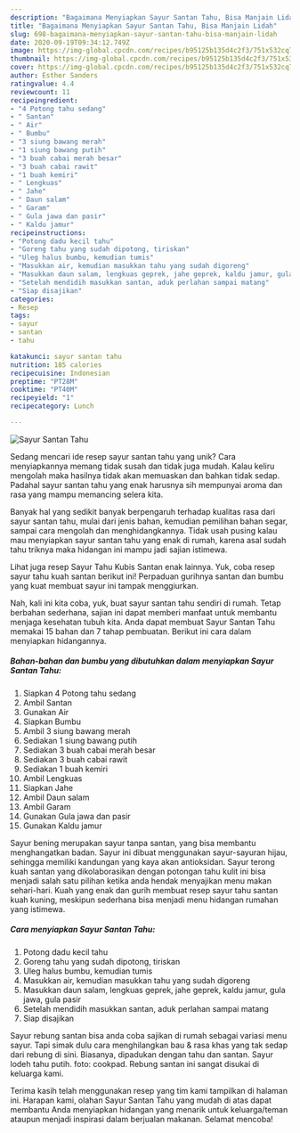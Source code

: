 ```yaml
---
description: "Bagaimana Menyiapkan Sayur Santan Tahu, Bisa Manjain Lidah"
title: "Bagaimana Menyiapkan Sayur Santan Tahu, Bisa Manjain Lidah"
slug: 698-bagaimana-menyiapkan-sayur-santan-tahu-bisa-manjain-lidah
date: 2020-09-19T09:34:12.749Z
image: https://img-global.cpcdn.com/recipes/b95125b135d4c2f3/751x532cq70/sayur-santan-tahu-foto-resep-utama.jpg
thumbnail: https://img-global.cpcdn.com/recipes/b95125b135d4c2f3/751x532cq70/sayur-santan-tahu-foto-resep-utama.jpg
cover: https://img-global.cpcdn.com/recipes/b95125b135d4c2f3/751x532cq70/sayur-santan-tahu-foto-resep-utama.jpg
author: Esther Sanders
ratingvalue: 4.4
reviewcount: 11
recipeingredient:
- "4 Potong tahu sedang"
- " Santan"
- " Air"
- " Bumbu"
- "3 siung bawang merah"
- "1 siung bawang putih"
- "3 buah cabai merah besar"
- "3 buah cabai rawit"
- "1 buah kemiri"
- " Lengkuas"
- " Jahe"
- " Daun salam"
- " Garam"
- " Gula jawa dan pasir"
- " Kaldu jamur"
recipeinstructions:
- "Potong dadu kecil tahu"
- "Goreng tahu yang sudah dipotong, tiriskan"
- "Uleg halus bumbu, kemudian tumis"
- "Masukkan air, kemudian masukkan tahu yang sudah digoreng"
- "Masukkan daun salam, lengkuas geprek, jahe geprek, kaldu jamur, gula jawa, gula pasir"
- "Setelah mendidih masukkan santan, aduk perlahan sampai matang"
- "Siap disajikan"
categories:
- Resep
tags:
- sayur
- santan
- tahu

katakunci: sayur santan tahu 
nutrition: 185 calories
recipecuisine: Indonesian
preptime: "PT28M"
cooktime: "PT40M"
recipeyield: "1"
recipecategory: Lunch

---
```



![Sayur Santan Tahu](https://img-global.cpcdn.com/recipes/b95125b135d4c2f3/751x532cq70/sayur-santan-tahu-foto-resep-utama.jpg)

Sedang mencari ide resep sayur santan tahu yang unik? Cara menyiapkannya memang tidak susah dan tidak juga mudah. Kalau keliru mengolah maka hasilnya tidak akan memuaskan dan bahkan tidak sedap. Padahal sayur santan tahu yang enak harusnya sih mempunyai aroma dan rasa yang mampu memancing selera kita.

Banyak hal yang sedikit banyak berpengaruh terhadap kualitas rasa dari sayur santan tahu, mulai dari jenis bahan, kemudian pemilihan bahan segar, sampai cara mengolah dan menghidangkannya. Tidak usah pusing kalau mau menyiapkan sayur santan tahu yang enak di rumah, karena asal sudah tahu triknya maka hidangan ini mampu jadi sajian istimewa.

Lihat juga resep Sayur Tahu Kubis Santan enak lainnya. Yuk, coba resep sayur tahu kuah santan berikut ini! Perpaduan gurihnya santan dan bumbu yang kuat membuat sayur ini tampak menggiurkan.


Nah, kali ini kita coba, yuk, buat sayur santan tahu sendiri di rumah. Tetap berbahan sederhana, sajian ini dapat memberi manfaat untuk membantu menjaga kesehatan tubuh kita. Anda dapat membuat Sayur Santan Tahu memakai 15 bahan dan 7 tahap pembuatan. Berikut ini cara dalam menyiapkan hidangannya.

<!--inarticleads1-->

##### Bahan-bahan dan bumbu yang dibutuhkan dalam menyiapkan Sayur Santan Tahu:

1. Siapkan 4 Potong tahu sedang
1. Ambil  Santan
1. Gunakan  Air
1. Siapkan  Bumbu
1. Ambil 3 siung bawang merah
1. Sediakan 1 siung bawang putih
1. Sediakan 3 buah cabai merah besar
1. Sediakan 3 buah cabai rawit
1. Sediakan 1 buah kemiri
1. Ambil  Lengkuas
1. Siapkan  Jahe
1. Ambil  Daun salam
1. Ambil  Garam
1. Gunakan  Gula jawa dan pasir
1. Gunakan  Kaldu jamur


Sayur bening merupakan sayur tanpa santan, yang bisa membantu menghangatkan badan. Sayur ini dibuat menggunakan sayur-sayuran hijau, sehingga memiliki kandungan yang kaya akan antioksidan. Sayur terong kuah santan yang dikolaborasikan dengan potongan tahu kulit ini bisa menjadi salah satu pilihan ketika anda hendak menyajikan menu makan sehari-hari. Kuah yang enak dan gurih membuat resep sayur tahu santan kuah kuning, meskipun sederhana bisa menjadi menu hidangan rumahan yang istimewa. 

<!--inarticleads2-->

##### Cara menyiapkan Sayur Santan Tahu:

1. Potong dadu kecil tahu
1. Goreng tahu yang sudah dipotong, tiriskan
1. Uleg halus bumbu, kemudian tumis
1. Masukkan air, kemudian masukkan tahu yang sudah digoreng
1. Masukkan daun salam, lengkuas geprek, jahe geprek, kaldu jamur, gula jawa, gula pasir
1. Setelah mendidih masukkan santan, aduk perlahan sampai matang
1. Siap disajikan


Sayur rebung santan bisa anda coba sajikan di rumah sebagai variasi menu sayur. Tapi simak dulu cara menghilangkan bau &amp; rasa khas yang tak sedap dari rebung di sini. Biasanya, dipadukan dengan tahu dan santan. Sayur lodeh tahu putih. foto: cookpad. Rebung santan ini sangat disukai di keluarga kami. 

Terima kasih telah menggunakan resep yang tim kami tampilkan di halaman ini. Harapan kami, olahan Sayur Santan Tahu yang mudah di atas dapat membantu Anda menyiapkan hidangan yang menarik untuk keluarga/teman ataupun menjadi inspirasi dalam berjualan makanan. Selamat mencoba!

